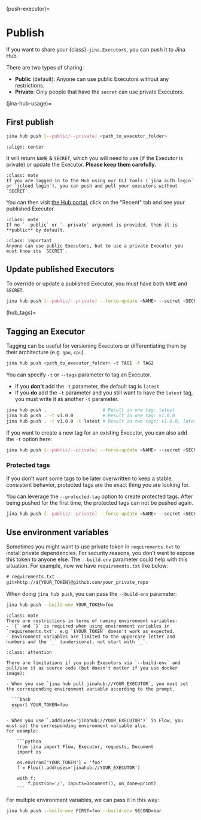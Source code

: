 (push-executor)=
# Publish

If you want to share your {class}`~jina.Executor`s, you can push it to Jina Hub.

There are two types of sharing:
- **Public** (default): Anyone can use public Executors without any restrictions.
- **Private**: Only people that have the `secret` can use private Executors. 

(jina-hub-usage)=
## First publish

```bash
jina hub push [--public/--private] <path_to_executor_folder>
```

```{figure} screenshots/hub-push.gif
:align: center
```


It will return `NAME` & `SECRET`, which you will need to use (if the Executor is private) or update the Executor. **Please keep them carefully.**

````{admonition} Note
:class: note
If you are logged in to the Hub using our CLI tools (`jina auth login` or `jcloud login`), you can push and pull your executors without `SECRET`.
````

You can then visit [the Hub portal](https://hub.jina.ai), click on the "Recent" tab and see your published Executor.

````{admonition} Note
:class: note
If no `--public` or `--private` argument is provided, then it is **public** by default.
````

````{admonition} Important
:class: important
Anyone can use public Executors, but to use a private Executor you must know its `SECRET`.
````


## Update published Executors

To override or update a published Executor, you must have both `NAME` and `SECRET`.

```bash
jina hub push [--public/--private] --force-update <NAME> --secret <SECRET> <path_to_executor_folder>
```

(hub_tags)=
## Tagging an Executor

Tagging can be useful for versioning Executors or differentiating them by their architecture (e.g. `gpu`, `cpu`).

```bash
jina hub push <path_to_executor_folder> -t TAG1 -t TAG2
```

You can specify `-t` or `--tags` parameter to tag an Executor.

- If you **don't** add the `-t` parameter, the default tag is `latest`
- If you **do** add the `-t` parameter and you still want to have the `latest` tag, you must write it as another `-t` parameter.

```bash
jina hub push .                     # Result in one tag: latest
jina hub push . -t v1.0.0           # Result in one tag: v1.0.0
jina hub push . -t v1.0.0 -t latest # Result in two tags: v1.0.0, latest
```

If you want to create a new tag for an existing Executor, you can also add the `-t` option here:

```bash
jina hub push [--public/--private] --force-update <NAME> --secret <SECRET> -t TAG <path_to_executor_folder>
```

### Protected tags

If you don’t want some tags to be later overwritten to keep a stable, consistent behavior, 
protected tags are the exact thing you are looking for.

You can leverage the `--protected-tag` option to create protected tags. 
After being pushed for the first time, the protected tags can not be pushed again.

```bash
jina hub push [--public/--private] --force-update <NAME> --secret <SECRET> --protected-tag <PROTECTED_TAG_1> --protected-tag <PROTECTED_TAG_2> <path_to_executor_folder>
```
## Use environment variables

Sometimes you might want to use private token in `requirements.txt` to install private dependencies. For security reasons, you don't want to expose this token to anyone else. The `--build-env` parameter could help with this situation. For example, now we have `requirements.txt` like below: 

```txt
# requirements.txt
git+http://${YOUR_TOKEN}@github.com/your_private_repo 
```

When doing `jina hub push`, you can pass the `--build-env` parameter:

```bash
jina hub push --build-env YOUR_TOKEN=foo
```

````{admonition} Note
:class: note
There are restrictions in terms of naming environment variables:
- `{` and `}` is required when using environment variables in `requirements.txt`. e.g `$YOUR_TOKEN` doesn't work as expected. 
- Environment variables are limited to the uppercase letter and numbers and the `_` (underscore), not start with `_`. 
````

````{admonition} Limitations
:class: attention

There are limitations if you push Executors via `--build-env` and pull/use it as source code (but doesn't matter if you use docker image): 

- When you use `jina hub pull jinahub://YOUR_EXECUTOR`, you must set the corresponding environment variable according to the prompt.

  ```bash
  export YOUR_TOKEN=foo
  ```

- When you use `.add(uses='jinahub://YOUR_EXECUTOR')` in Flow, you must set the corresponding environment variable also. 
For example:

    ```python
    from jina import Flow, Executor, requests, Document
    import os

    os.environ["YOUR_TOKEN"] = 'foo'
    f = Flow().add(uses='jinahub://YOUR_EXECUTOR')

    with f:
        f.post(on='/', inputs=Document(), on_done=print)
    ```
````

For multiple environment variables, we can pass it in this way:

```bash
jina hub push --build-env FIRST=foo --build-env SECOND=bar
```
